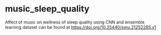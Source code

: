 # music_sleep_quality
Affect of music on wellness of sleep quality using CNN and ensemble learning 
dataset can be found at https://doi.org/10.25440/smu.21252285.v1
